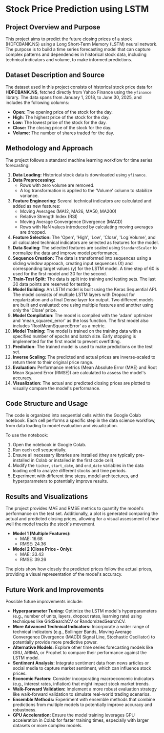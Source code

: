 # Stock Price Prediction using LSTM

## Project Overview and Purpose

This project aims to predict the future closing prices of a stock (HDFCBANK.NS) using a Long Short-Term Memory (LSTM) neural network. The purpose is to build a time series forecasting model that can capture complex patterns and dependencies in historical stock data, including technical indicators and volume, to make informed predictions.

## Dataset Description and Source

The dataset used in this project consists of historical stock price data for **HDFCBANK.NS**, fetched directly from Yahoo Finance using the `yfinance` library. The data spans from January 1, 2018, to June 30, 2025, and includes the following columns:

- **Open:** The opening price of the stock for the day.
- **High:** The highest price of the stock for the day.
- **Low:** The lowest price of the stock for the day.
- **Close:** The closing price of the stock for the day.
- **Volume:** The number of shares traded for the day.

## Methodology and Approach

The project follows a standard machine learning workflow for time series forecasting:

1.  **Data Loading:** Historical stock data is downloaded using `yfinance`.
2.  **Data Preprocessing:**
    *   Rows with zero volume are removed.
    *   A log transformation is applied to the 'Volume' column to stabilize variance.
3.  **Feature Engineering:** Several technical indicators are calculated and added as new features:
    *   Moving Averages (MA12, MA26, MA50, MA200)
    *   Relative Strength Index (RSI)
    *   Moving Average Convergence Divergence (MACD)
    *   Rows with NaN values introduced by calculating moving averages are dropped.
4.  **Feature Selection:** The 'Open', 'High', 'Low', 'Close', 'Log Volume', and all calculated technical indicators are selected as features for the model.
5.  **Data Scaling:** The selected features are scaled using `StandardScaler` to normalize the data and improve model performance.
6.  **Sequence Creation:** The data is transformed into sequences using a sliding window approach, creating input sequences (X) and corresponding target values (y) for the LSTM model. A time step of 60 is used for the first model and 30 for the second.
7.  **Train-Test Split:** The data is split into training and testing sets. The last 30 data points are reserved for testing.
8.  **Model Building:** An LSTM model is built using the Keras Sequential API. The model consists of multiple LSTM layers with Dropout for regularization and a final Dense layer for output. Two different models are built and evaluated: one using multiple features and another using only the 'Close' price.
9.  **Model Compilation:** The model is compiled with the 'adam' optimizer and 'mean\_squared\_error' as the loss function. The first model also includes 'RootMeanSquaredError' as a metric.
10. **Model Training:** The model is trained on the training data with a specified number of epochs and batch size. Early stopping is implemented for the first model to prevent overfitting.
11. **Prediction:** The trained model is used to make predictions on the test set.
12. **Inverse Scaling:** The predicted and actual prices are inverse-scaled to return them to their original price range.
13. **Evaluation:** Performance metrics (Mean Absolute Error (MAE) and Root Mean Squared Error (RMSE)) are calculated to assess the model's accuracy.
14. **Visualization:** The actual and predicted closing prices are plotted to visually compare the model's performance.

## Code Structure and Usage

The code is organized into sequential cells within the Google Colab notebook. Each cell performs a specific step in the data science workflow, from data loading to model evaluation and visualization.

To use the notebook:

1.  Open the notebook in Google Colab.
2.  Run each cell sequentially.
3.  Ensure all necessary libraries are installed (they are typically pre-installed in Colab or installed in the first code cell).
4.  Modify the `ticker`, `start_date`, and `end_date` variables in the data loading cell to analyze different stocks and time periods.
5.  Experiment with different time steps, model architectures, and hyperparameters to potentially improve results.

## Results and Visualizations

The project provides MAE and RMSE metrics to quantify the model's performance on the test set. Additionally, a plot is generated comparing the actual and predicted closing prices, allowing for a visual assessment of how well the model tracks the stock's movement.

*   **Model 1 (Multiple Features):**
    *   MAE: 16.68
    *   RMSE: 24.36
*   **Model 2 (Close Price - Only):**
    *   MAE: 33.43
    *   RMSE: 39.26

The plots show how closely the predicted prices follow the actual prices, providing a visual representation of the model's accuracy.

## Future Work and Improvements

Possible future improvements include:

*   **Hyperparameter Tuning:** Optimize the LSTM model's hyperparameters (e.g., number of units, layers, dropout rates, learning rate) using techniques like GridSearchCV or RandomizedSearchCV.
*   **More Advanced Technical Indicators:** Incorporate a wider range of technical indicators (e.g., Bollinger Bands, Moving Average Convergence Divergence (MACD) Signal Line, Stochastic Oscillator) to potentially provide more predictive power.
*   **Alternative Models:** Explore other time series forecasting models like GRU, ARIMA, or Prophet to compare their performance against the LSTM model.
*   **Sentiment Analysis:** Integrate sentiment data from news articles or social media to capture market sentiment, which can influence stock prices.
*   **Economic Factors:** Consider incorporating macroeconomic indicators (e.g., interest rates, inflation) that might impact stock market trends.
*   **Walk-Forward Validation:** Implement a more robust evaluation strategy like walk-forward validation to simulate real-world trading scenarios.
*   **Ensemble Methods:** Experiment with ensemble methods that combine predictions from multiple models to potentially improve accuracy and robustness.
*   **GPU Acceleration:** Ensure the model training leverages GPU acceleration in Colab for faster training times, especially with larger datasets or more complex models.
